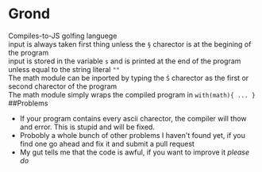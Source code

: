 # Grond
Compiles-to-JS golfing languege  
input is always taken first thing unless the `§` charector is at the begining of the program    
input is stored in the variable `s` and is printed at the end of the program unless equal to the string literal `""`  
The math module can be inported by typing the `Ś` charector as the first or second charector of the program  
The math module simply wraps the compiled program in `with(math){ ... }`  
##Problems
- If your program contains every ascii charector, the compiler will thow and error. This is stupid and will be fixed.
- Probobly a whole bunch of other problems I haven't found yet, if you find one go ahead and fix it and submit a pull request  
- My gut tells me that the code is awful, if you want to improve it *please do*  




